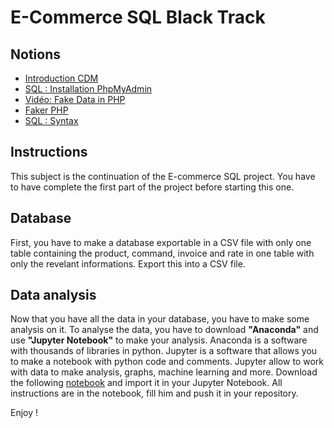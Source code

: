 # E-Commerce SQL Black Track

## Notions
* [Introduction CDM](https://www.it-connect.fr/introduction-au-mcd/)
* [SQL : Installation PhpMyAdmin](https://kinsta.com/fr/blog/installer-phpmyadmin/)
* [Vidéo: Fake Data in PHP](https://www.youtube.com/watch?v=sSDh1zfz-5s)
* [Faker PHP](https://zetcode.com/php/faker/)
* [SQL : Syntax](https://sql.sh/cours)

## Instructions

This subject is the continuation of the E-commerce SQL project. 
You have to have complete the first part of the project before starting this one.

## Database
First, you have to make a database exportable in a CSV file with only one table containing the product, command, invoice and rate in one table with only the revelant informations.
Export this into a CSV file.

## Data analysis
Now that you have all the data in your database, you have to make some analysis on it.
To analyse the data, you have to download **"Anaconda"** and use **"Jupyter Notebook"** to make your analysis.
Anaconda is a software with thousands of libraries in python.
Jupyter is a software that allows you to make a notebook with python code and comments.
Jupyter allow to work with data to make analysis, graphs, machine learning and more.
Download the following [notebook]('https://github.com/Lyon-Ynov-Campus/YTrack/blob/master/subjects/e-commerce-SQL/Black_Track/e-commerce.ipynb) and import it in your Jupyter Notebook.
All instructions are in the notebook, fill him and push it in your repository.

Enjoy !



